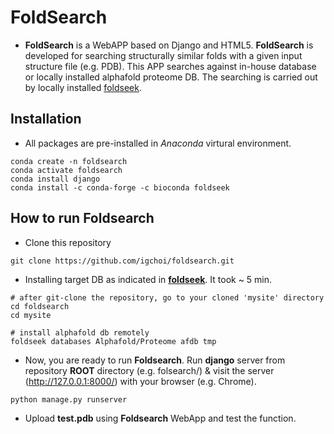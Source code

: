 # FoldSearch
* __FoldSearch__ is a WebAPP based on Django and HTML5. __FoldSearch__ is developed for searching structurally similar folds with a given input structure file (e.g. PDB).
This APP searches against in-house database or locally installed alphafold proteome DB. The searching is carried out by locally installed [foldseek](https://search.foldseek.com/search). 
## Installation
* All packages are pre-installed in _Anaconda_ virtural environment. 

```
conda create -n foldsearch
conda activate foldsearch
conda install django
conda install -c conda-forge -c bioconda foldseek
```

## How to run __Foldsearch__
* Clone this repository
```
git clone https://github.com/igchoi/foldsearch.git
```
* Installing target DB as indicated in [__foldseek__](https://github.com/steineggerlab/foldseek). It took ~ 5 min.
```
# after git-clone the repository, go to your cloned 'mysite' directory
cd foldsearch
cd mysite

# install alphafold db remotely
foldseek databases Alphafold/Proteome afdb tmp
```
* Now, you are ready to run __Foldsearch__. Run __django__ server from repository __ROOT__ directory (e.g. folsearch/) & visit the server (http://127.0.0.1:8000/) with your browser (e.g. Chrome).
```
python manage.py runserver
```

* Upload __test.pdb__ using __Foldsearch__ WebApp and test the function.
